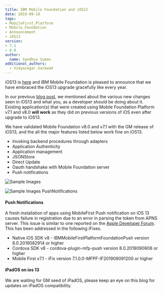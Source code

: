 ```yaml
---
title: IBM Mobile Foundation and iOS12
date: 2019-09-19
tags:
- MobileFirst_Platform
- Mobile_Foundation
- Announcement
- iOS13
version:
- 7.1
- 8.0
author:
  name: Sandhya Suman
additional_authors:  
  - Vidyasagar Gaikwad
---
```


iOS13 is [here](https://developer.apple.com/download/) and IBM Mobile Foundation is pleased to announce that we have embraced the iOS13 upgrade gracefully like every year.

In our previous [blog post]({{site.baseurl}}/blog/2019/09/09/mfp-support-for-ios13/), we mentioned about the various new changes seen in iOS13 and what you, as a developer should be doing about it.
Existing application(s) that were created using Mobile Foundation Platform v7.1 and v8.0 **will work** as they did on previous versions of iOS even after upgrade to iOS13.

We have validated Mobile Foundation v8.0 and v7.1 with the GM release of iOS13, and the all the major features listed below work fine on iOS13.

* Invoking backend procedures through adapters
* Application Authenticity
* Application management
* JSONStore
* Direct Update
* Oauth handshake with Mobile Foundation server
* Push notifications


![Sample Images]({{site.baseurl}}/assets/blog/2019-09-19-IBM-MobileFoundation-iOS13/ios13_mfp_screenshots.png)


![Sample Images PushNotifications]({{site.baseurl}}/assets/blog/2019-09-19-IBM-MobileFoundation-iOS13/ios13_push_notification_screenshots.png)

#### Push Notifications

A fresh installation of apps using MobileFirst Push notification on iOS 13 causes failure in registration due to an error in parsing the token from APNS server. This issue is similar to one reported on the [Apple Developer Forum](https://forums.developer.apple.com/thread/117545). This has been addressed in the following iFixes. 

- Native iOS SDK v8 - IBMMobileFirstPlatformFoundationPush version 8.0.2019082914 or higher
- Cordova SDK v8 - cordova-plugin-mfp-push version 8.0.2019090606 or higher
- Mobile First v7.1 - iFix version 7.1.0.0-MFPF-IF201909091200 or higher

#### iPadOS on ios 13
We are waiting for GM seed of iPadOS, please keep an eye on this blog for updates on iPadOS compatibility. 

